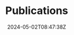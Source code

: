 ---
title: "Publications"
description: 
date: 2024-05-02T08:47:38Z
image: 
math: 
license: 
hidden: false
comments: true
draft: false
menu:
    main:
        weight: 3
        params: 
            icon: publications
---